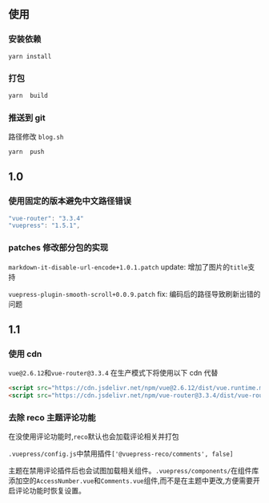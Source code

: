 ## 使用

### 安装依赖

```bash
yarn install
```

### 打包

```bash
yarn  build
```

### 推送到 git

路径修改 `blog.sh`

```bash
yarn  push
```

## 1.0

### 使用固定的版本避免中文路径错误

```javascript
"vue-router": "3.3.4"
"vuepress": "1.5.1",
```

### patches 修改部分包的实现

`markdown-it-disable-url-encode+1.0.1.patch` update: 增加了图片的`title`支持

`vuepress-plugin-smooth-scroll+0.0.9.patch` fix: 编码后的路径导致刷新出错的问题

## 1.1

### 使用 cdn

`vue@2.6.12`和`vue-router@3.3.4` 在生产模式下将使用以下 cdn 代替

```html
<script src="https://cdn.jsdelivr.net/npm/vue@2.6.12/dist/vue.runtime.min.js"></script>
<script src="https://cdn.jsdelivr.net/npm/vue-router@3.3.4/dist/vue-router.min.js"></script>
```

### 去除 reco 主题评论功能

在没使用评论功能时,`reco`默认也会加载评论相关并打包

`.vuepress/config.js`中禁用插件`['@vuepress-reco/comments', false]`

主题在禁用评论插件后也会试图加载相关组件。`.vuepress/components/`在组件库添加空的`AccessNumber.vue`和`Comments.vue`组件,而不是在主题中更改,方便需要开启评论功能时恢复设置。
